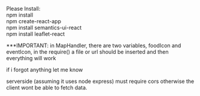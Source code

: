 Please Install:\
npm install\
npm create-react-app\
npm install semantics-ui-react\
npm install leaflet-react

***IMPORTANT: in MapHandler, there are two variables, foodIcon and eventIcon, in the require() a file or url should be inserted and then everything will work

if i forgot anything let me know

serverside (assuming it uses node express) must require cors otherwise the client wont be able to fetch data.